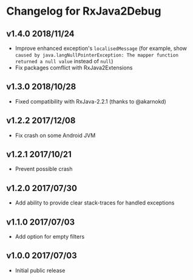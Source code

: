 # Changelog for RxJava2Debug

## v1.4.0 2018/11/24
* Improve enhanced exception's `localisedMessage` (for example, show `caused by java.langNullPointerException: The mapper function returned a null value` instead of `null`)
* Fix packages comflict with RxJava2Extensions

## v1.3.0 2018/10/28
* Fixed compatibility with RxJava-2.2.1 (thanks to @akarnokd)

## v1.2.2 2017/12/08
* Fix crash on some Android JVM

## v1.2.1 2017/10/21
* Prevent possible crash

## v1.2.0 2017/07/30
* Add ability to provide clear stack-traces for handled exceptions

## v1.1.0 2017/07/03
* Add option for empty filters

## v1.0.0 2017/07/03
* Initial public release

